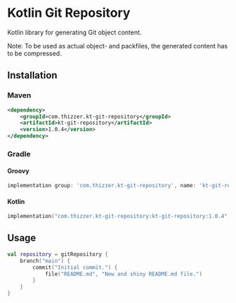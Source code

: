# Kotlin Git Repository

Kotlin library for generating Git object content.

Note: To be used as actual object- and packfiles, the generated content has to be compressed.

## Installation

### Maven

```xml
<dependency>
	<groupId>com.thizzer.kt-git-repository</groupId>
	<artifactId>kt-git-repository</artifactId>
	<version>1.0.4</version>
</dependency>
```

### Gradle

#### Groovy

```gradle
implementation group: 'com.thizzer.kt-git-repository', name: 'kt-git-repository', version: '1.0.4'
```

#### Kotlin

```kotlin
implementation("com.thizzer.kt-git-repository:kt-git-repository:1.0.4")
```

## Usage

```kotlin
val repository = gitRepository {
    branch("main") {
        commit("Initial commit.") {
            file("README.md", "New and shiny README.md file.")
        }
    }
}
```